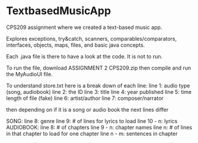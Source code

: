 # TextbasedMusicApp
CPS209 assignment where we created a text-based music app.

Explores exceptions, try&catch, scanners, comparables/comparators,
interfaces, objects, maps, files, and basic java concepts.

Each .java file is there to have a look at the code. It is not to run.

To run the file, download ASSIGNMENT 2 CPS209.zip
then compile and run the MyAudioUI file.

To understand store.txt here is a break down of each line:
line 1: audio type (song, audiobook)
line 2: the ID
line 3: title
line 4: year published
line 5: time length of file (fake)
line 6: artist/author
line 7: composer/narrator

then depending on if it is a song or audio book the next lines differ

SONG:
line 8: genre
line 9: # of lines for lyrics to load
line 10 - n: lyrics
AUDIOBOOK:
line 8: # of chapters
line 9 - n: chapter names
line n: # of lines in that chapter to load for one chapter
line n - m: sentences in chapter
